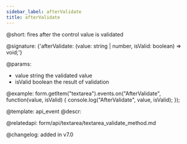 ```yaml
---
sidebar_label: afterValidate
title: afterValidate
---          
```


@short: fires after the control value is validated

@signature: {'afterValidate: (value: string | number, isValid: boolean) => void;'}
 
@params:
- value       string    the validated value
- isValid     boolean     the result of validation

@example:
form.getItem("textarea").events.on("AfterValidate", function(value, isValid) {
    console.log("AfterValidate", value, isValid);
});

@template: api_event
@descr:

@relatedapi: form/api/textarea/textarea_validate_method.md

@changelog: added in v7.0
